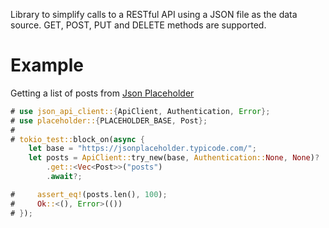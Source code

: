 Library to simplify calls to a RESTful API using a JSON file as the data source.
GET, POST, PUT and DELETE methods are supported.


# Example

Getting a list of posts from [Json Placeholder](https://jsonplaceholder.typicode.com/)

```rust
# use json_api_client::{ApiClient, Authentication, Error};
# use placeholder::{PLACEHOLDER_BASE, Post};
#
# tokio_test::block_on(async {
    let base = "https://jsonplaceholder.typicode.com/";
    let posts = ApiClient::try_new(base, Authentication::None, None)?
        .get::<Vec<Post>>("posts")
        .await?;

#     assert_eq!(posts.len(), 100);
#     Ok::<(), Error>(())
# });
```